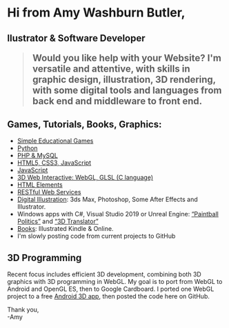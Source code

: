 <h1>Hi from Amy Washburn Butler,</h1> 
<h2>llustrator &amp; Software Developer
<blockquote>
Would you like help with your Website? I'm versatile and attentive, with skills in graphic design, illustration, 3D rendering, with some digital tools and languages from back end and middleware to front end.
</blockquote>
<h2>Games, Tutorials, Books, Graphics:</h2>
<ul>
  <li><a href="https://7Thunders.biz" title="Web Development: Educational Games">Simple Educational Games</a></li>
  <li><a href="https://python.7Thunders.biz" title="Python Development">Python</a></li>
  <li><a href="https://code.7thunders.biz/ph/topics-php.php" title="PHP &amp; MySQL">PHP &amp; MySQL</a></li>
  <li><a href="https://code.7thunders.biz/h5/topics.php" title="HTML5, CSS3, JavaScript">HTML5, CSS3, JavaScript</a></li>
  <li><a href="https://code.7thunders.biz/h5/js/javascript7.php" title="JavaScript">JavaScript</a></li>
  <li><a href="https://code.7thunders.biz/3d/models.php" title="3D Web Interactive">3D Web Interactive: WebGL, GLSL (C language)</a></li>
  <li><a href="https://code.7thunders.biz/h5/elements/e.php" title="HTML Elements">HTML Elements</a></li>
  <li><a href="https://code.7thunders.biz/ph/post.php" title="RESTful Post:Overview">RESTful Web Services</a></li>
  <li><a href="https://art.7Thunders.biz" title="Digital Illustration">Digital Illustration</a>: 3ds Max, Photoshop, Some After Effects and Illustrator.</li>  
  <li>Windows apps with C#, Visual Studio 2019 or Unreal Engine: <a href="https://www.microsoft.com/en-us/p/paintball-politics/9p5htpqqdj49" title="Paintball Politics"><q>Paintball Politics</q></a> and 
     <a href="https://www.microsoft.com/en-us/p/3d-translator/9n440kv2zvtb#activetab=pivot:overviewtab" title="3D Translator"><q>3D Translator</q></a></li>
  <li><a href="https://7thunders.biz/books.php" title="Books: Kindle &amp; Online">Books</a>: Illustrated Kindle &amp; Online.</li>  
  <li>I'm slowly posting code from current projects to GitHub</li>
</ul>

<h2>3D Programming</h2>
<p>
Recent focus includes efficient 3D development, combining both 3D graphics with 3D programming in WebGL. 
My goal is to port from WebGL to Android and OpenGL ES, then to Google Cardboard.
I ported one WebGL project to a free
<a href="https://7thunders.biz/apps/3d-views-info.php" title="Free Android 3D App">Android 3D app</a>, then posted the code here on GitHub. 
</p>

Thank you,<br/>
-Amy

<!---
STSButler/STSButler is a ✨ special ✨ repository because its `README.md` (this file) appears on your GitHub profile.
You can click the Preview link to take a look at your changes.
--->
